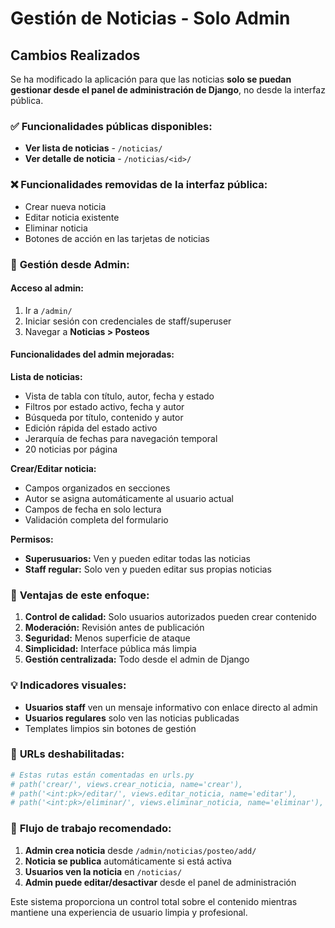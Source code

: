 # Gestión de Noticias - Solo Admin

## Cambios Realizados

Se ha modificado la aplicación para que las noticias **solo se puedan gestionar desde el panel de administración de Django**, no desde la interfaz pública.

### ✅ **Funcionalidades públicas disponibles:**

- **Ver lista de noticias** - `/noticias/`
- **Ver detalle de noticia** - `/noticias/<id>/`

### ❌ **Funcionalidades removidas de la interfaz pública:**

- Crear nueva noticia
- Editar noticia existente
- Eliminar noticia
- Botones de acción en las tarjetas de noticias

### 🔧 **Gestión desde Admin:**

#### Acceso al admin:
1. Ir a `/admin/`
2. Iniciar sesión con credenciales de staff/superuser
3. Navegar a **Noticias > Posteos**

#### Funcionalidades del admin mejoradas:

**Lista de noticias:**
- Vista de tabla con título, autor, fecha y estado
- Filtros por estado activo, fecha y autor
- Búsqueda por título, contenido y autor
- Edición rápida del estado activo
- Jerarquía de fechas para navegación temporal
- 20 noticias por página

**Crear/Editar noticia:**
- Campos organizados en secciones
- Autor se asigna automáticamente al usuario actual
- Campos de fecha en solo lectura
- Validación completa del formulario

**Permisos:**
- **Superusuarios:** Ven y pueden editar todas las noticias
- **Staff regular:** Solo ven y pueden editar sus propias noticias

### 🎯 **Ventajas de este enfoque:**

1. **Control de calidad:** Solo usuarios autorizados pueden crear contenido
2. **Moderación:** Revisión antes de publicación
3. **Seguridad:** Menos superficie de ataque
4. **Simplicidad:** Interface pública más limpia
5. **Gestión centralizada:** Todo desde el admin de Django

### 💡 **Indicadores visuales:**

- **Usuarios staff** ven un mensaje informativo con enlace directo al admin
- **Usuarios regulares** solo ven las noticias publicadas
- Templates limpios sin botones de gestión

### 🔄 **URLs deshabilitadas:**

```python
# Estas rutas están comentadas en urls.py
# path('crear/', views.crear_noticia, name='crear'),
# path('<int:pk>/editar/', views.editar_noticia, name='editar'),
# path('<int:pk>/eliminar/', views.eliminar_noticia, name='eliminar'),
```

### 📝 **Flujo de trabajo recomendado:**

1. **Admin crea noticia** desde `/admin/noticias/posteo/add/`
2. **Noticia se publica** automáticamente si está activa
3. **Usuarios ven la noticia** en `/noticias/`
4. **Admin puede editar/desactivar** desde el panel de administración

Este sistema proporciona un control total sobre el contenido mientras mantiene una experiencia de usuario limpia y profesional.
